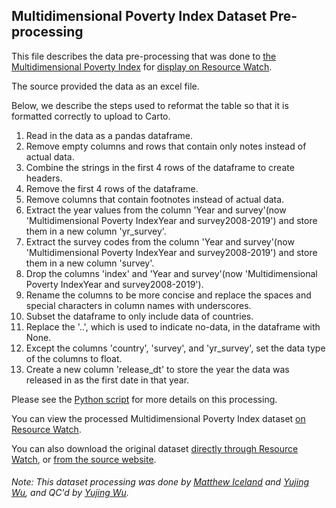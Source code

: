 ## Multidimensional Poverty Index Dataset Pre-processing
This file describes the data pre-processing that was done to [the Multidimensional Poverty Index](http://hdr.undp.org/en/2020-MPI) for [display on Resource Watch](https://resourcewatch.org/data/explore/d3486db9-5da4-4aee-a363-f71b643a7ce1).

The source provided the data as an excel file.

Below, we describe the steps used to reformat the table so that it is formatted correctly to upload to Carto.

1. Read in the data as a pandas dataframe.
2. Remove empty columns and rows that contain only notes instead of actual data.
4. Combine the strings in the first 4 rows of the dataframe to create headers.
5. Remove the first 4 rows of the dataframe.
6. Remove columns that contain footnotes instead of actual data.
7. Extract the year values from the column 'Year and survey'(now 'Multidimensional Poverty IndexYear and survey2008-2019') and store them in a new column 'yr_survey'.
8. Extract the survey codes from the column 'Year and survey'(now 'Multidimensional Poverty IndexYear and survey2008-2019') and store them in a new column 'survey'.
9. Drop the columns 'index' and 'Year and survey'(now 'Multidimensional Poverty IndexYear and survey2008-2019').
10. Rename the columns to be more concise and replace the spaces and special characters in column names with underscores.
11. Subset the dataframe to only include data of countries.
12. Replace the '..', which is used to indicate no-data, in the dataframe with None.
13. Except the columns 'country', 'survey', and 'yr_survey', set the data type of the columns to float.
14. Create a new column 'release_dt' to store the year the data was released in as the first date in that year.

Please see the [Python script](https://github.com/resource-watch/data-pre-processing/blob/master/soc_006_rw1_multidimensional_poverty_index/soc_006_rw1_multidimensional_poverty_index_processing.py) for more details on this processing.

You can view the processed Multidimensional Poverty Index dataset [on Resource Watch](https://resourcewatch.org/data/explore/d3486db9-5da4-4aee-a363-f71b643a7ce1).

You can also download the original dataset [directly through Resource Watch](https://wri-public-data.s3.amazonaws.com/resourcewatch/soc_006_rw1_multidimensional_poverty_index.zip), or [from the source website](http://hdr.undp.org/en/2020-MPI).

###### Note: This dataset processing was done by [Matthew Iceland](https://github.com/miceland2) and [Yujing Wu](https://www.wri.org/profile/yujing-wu), and QC'd by [Yujing Wu](https://www.wri.org/profile/yujing-wu).
